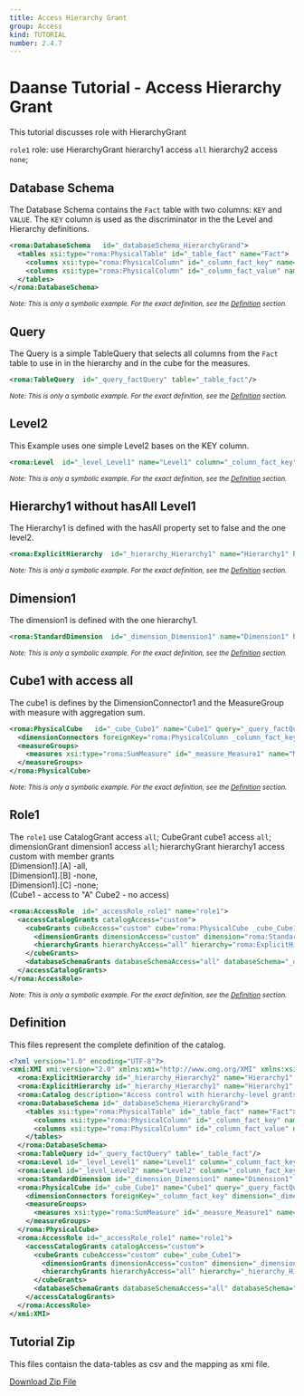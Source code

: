 ```yaml
---
title: Access Hierarchy Grant
group: Access
kind: TUTORIAL
number: 2.4.7
---
```

# Daanse Tutorial - Access Hierarchy Grant

This tutorial discusses role with HierarchyGrant

`role1` role:   use HierarchyGrant hierarchy1 access `all` hierarchy2 access `none`;


## Database Schema

The Database Schema contains the `Fact` table with two columns: `KEY` and `VALUE`. The `KEY` column is used as the discriminator in the the Level and Hierarchy definitions.


```xml
<roma:DatabaseSchema   id="_databaseSchema_HierarchyGrand">
  <tables xsi:type="roma:PhysicalTable" id="_table_fact" name="Fact">
    <columns xsi:type="roma:PhysicalColumn" id="_column_fact_key" name="KEY"/>
    <columns xsi:type="roma:PhysicalColumn" id="_column_fact_value" name="VALUE" type="Integer"/>
  </tables>
</roma:DatabaseSchema>

```
*<small>Note: This is only a symbolic example. For the exact definition, see the [Definition](#definition) section.</small>*
## Query

The Query is a simple TableQuery that selects all columns from the `Fact` table to use in in the hierarchy and in the cube for the measures.


```xml
<roma:TableQuery  id="_query_factQuery" table="_table_fact"/>

```
*<small>Note: This is only a symbolic example. For the exact definition, see the [Definition](#definition) section.</small>*
## Level2

This Example uses one simple Level2 bases on the KEY column.


```xml
<roma:Level  id="_level_Level1" name="Level1" column="_column_fact_key"/>

```
*<small>Note: This is only a symbolic example. For the exact definition, see the [Definition](#definition) section.</small>*
## Hierarchy1 without hasAll Level1

The Hierarchy1 is defined with the hasAll property set to false and the one level2.


```xml
<roma:ExplicitHierarchy  id="_hierarchy_Hierarchy1" name="Hierarchy1" hasAll="false" primaryKey="_column_fact_key" query="_query_factQuery" levels="_level_Level1"/>

```
*<small>Note: This is only a symbolic example. For the exact definition, see the [Definition](#definition) section.</small>*
## Dimension1

The dimension1 is defined with the one hierarchy1.


```xml
<roma:StandardDimension  id="_dimension_Dimension1" name="Dimension1" hierarchies="roma:ExplicitHierarchy _hierarchy_Hierarchy1 roma:ExplicitHierarchy _hierarchy_Hierarchy2"/>

```
*<small>Note: This is only a symbolic example. For the exact definition, see the [Definition](#definition) section.</small>*
## Cube1 with access all

The cube1 is defines by the DimensionConnector1 and the MeasureGroup with measure with aggregation sum.


```xml
<roma:PhysicalCube   id="_cube_Cube1" name="Cube1" query="_query_factQuery">
  <dimensionConnectors foreignKey="roma:PhysicalColumn _column_fact_key" dimension="roma:StandardDimension _dimension_Dimension1" overrideDimensionName="Dimension1" id="_dimensionConnector_dimension1"/>
  <measureGroups>
    <measures xsi:type="roma:SumMeasure" id="_measure_Measure1" name="Measure1" column="_column_fact_value"/>
  </measureGroups>
</roma:PhysicalCube>

```
*<small>Note: This is only a symbolic example. For the exact definition, see the [Definition](#definition) section.</small>*
## Role1

The `role1` use CatalogGrant access `all`; CubeGrant cube1 access `all`; dimensionGrant dimension1 access `all`;
hierarchyGrant hierarchy1 access custom with member grants<br />
[Dimension1].[A] -all,<br />
[Dimension1].[B] -none,<br />
[Dimension1].[C] -none;<br />
(Cube1 - access to "A" Cube2 - no access)


```xml
<roma:AccessRole  id="_accessRole_role1" name="role1">
  <accessCatalogGrants catalogAccess="custom">
    <cubeGrants cubeAccess="custom" cube="roma:PhysicalCube _cube_Cube1">
      <dimensionGrants dimensionAccess="custom" dimension="roma:StandardDimension _dimension_Dimension1"/>
      <hierarchyGrants hierarchyAccess="all" hierarchy="roma:ExplicitHierarchy _hierarchy_Hierarchy1" bottomLevel="_level_Level1" topLevel="_level_Level1"/>
    </cubeGrants>
    <databaseSchemaGrants databaseSchemaAccess="all" databaseSchema="_databaseSchema_HierarchyGrand"/>
  </accessCatalogGrants>
</roma:AccessRole>

```
*<small>Note: This is only a symbolic example. For the exact definition, see the [Definition](#definition) section.</small>*

## Definition

This files represent the complete definition of the catalog.

```xml
<?xml version="1.0" encoding="UTF-8"?>
<xmi:XMI xmi:version="2.0" xmlns:xmi="http://www.omg.org/XMI" xmlns:xsi="http://www.w3.org/2001/XMLSchema-instance" xmlns:roma="https://www.daanse.org/spec/org.eclipse.daanse.rolap.mapping">
  <roma:ExplicitHierarchy id="_hierarchy_Hierarchy2" name="Hierarchy1" hasAll="false" primaryKey="_column_fact_key" query="_query_factQuery" levels="_level_Level2"/>
  <roma:ExplicitHierarchy id="_hierarchy_Hierarchy1" name="Hierarchy1" hasAll="false" primaryKey="_column_fact_key" query="_query_factQuery" levels="_level_Level1"/>
  <roma:Catalog description="Access control with hierarchy-level grants" name="Daanse Tutorial - Access Hierarchy Grant" cubes="_cube_Cube1" accessRoles="_accessRole_role1" dbschemas="_databaseSchema_HierarchyGrand"/>
  <roma:DatabaseSchema id="_databaseSchema_HierarchyGrand">
    <tables xsi:type="roma:PhysicalTable" id="_table_fact" name="Fact">
      <columns xsi:type="roma:PhysicalColumn" id="_column_fact_key" name="KEY"/>
      <columns xsi:type="roma:PhysicalColumn" id="_column_fact_value" name="VALUE" type="Integer"/>
    </tables>
  </roma:DatabaseSchema>
  <roma:TableQuery id="_query_factQuery" table="_table_fact"/>
  <roma:Level id="_level_Level1" name="Level1" column="_column_fact_key"/>
  <roma:Level id="_level_Level2" name="Level2" column="_column_fact_key"/>
  <roma:StandardDimension id="_dimension_Dimension1" name="Dimension1" hierarchies="_hierarchy_Hierarchy1 _hierarchy_Hierarchy2"/>
  <roma:PhysicalCube id="_cube_Cube1" name="Cube1" query="_query_factQuery">
    <dimensionConnectors foreignKey="_column_fact_key" dimension="_dimension_Dimension1" overrideDimensionName="Dimension1" id="_dimensionConnector_dimension1"/>
    <measureGroups>
      <measures xsi:type="roma:SumMeasure" id="_measure_Measure1" name="Measure1" column="_column_fact_value"/>
    </measureGroups>
  </roma:PhysicalCube>
  <roma:AccessRole id="_accessRole_role1" name="role1">
    <accessCatalogGrants catalogAccess="custom">
      <cubeGrants cubeAccess="custom" cube="_cube_Cube1">
        <dimensionGrants dimensionAccess="custom" dimension="_dimension_Dimension1"/>
        <hierarchyGrants hierarchyAccess="all" hierarchy="_hierarchy_Hierarchy1" bottomLevel="_level_Level1" topLevel="_level_Level1"/>
      </cubeGrants>
      <databaseSchemaGrants databaseSchemaAccess="all" databaseSchema="_databaseSchema_HierarchyGrand"/>
    </accessCatalogGrants>
  </roma:AccessRole>
</xmi:XMI>

```



## Tutorial Zip
This files contaisn the data-tables as csv and the mapping as xmi file.

<a href="./zip/tutorial.access.hierarchygrand.zip" download>Download Zip File</a>
